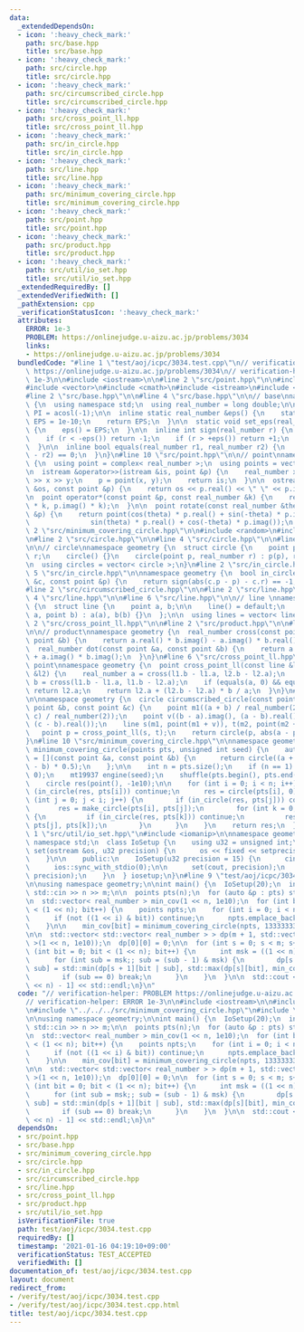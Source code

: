 ```yaml
---
data:
  _extendedDependsOn:
  - icon: ':heavy_check_mark:'
    path: src/base.hpp
    title: src/base.hpp
  - icon: ':heavy_check_mark:'
    path: src/circle.hpp
    title: src/circle.hpp
  - icon: ':heavy_check_mark:'
    path: src/circumscribed_circle.hpp
    title: src/circumscribed_circle.hpp
  - icon: ':heavy_check_mark:'
    path: src/cross_point_ll.hpp
    title: src/cross_point_ll.hpp
  - icon: ':heavy_check_mark:'
    path: src/in_circle.hpp
    title: src/in_circle.hpp
  - icon: ':heavy_check_mark:'
    path: src/line.hpp
    title: src/line.hpp
  - icon: ':heavy_check_mark:'
    path: src/minimum_covering_circle.hpp
    title: src/minimum_covering_circle.hpp
  - icon: ':heavy_check_mark:'
    path: src/point.hpp
    title: src/point.hpp
  - icon: ':heavy_check_mark:'
    path: src/product.hpp
    title: src/product.hpp
  - icon: ':heavy_check_mark:'
    path: src/util/io_set.hpp
    title: src/util/io_set.hpp
  _extendedRequiredBy: []
  _extendedVerifiedWith: []
  _pathExtension: cpp
  _verificationStatusIcon: ':heavy_check_mark:'
  attributes:
    ERROR: 1e-3
    PROBLEM: https://onlinejudge.u-aizu.ac.jp/problems/3034
    links:
    - https://onlinejudge.u-aizu.ac.jp/problems/3034
  bundledCode: "#line 1 \"test/aoj/icpc/3034.test.cpp\"\n// verification-helper: PROBLEM\
    \ https://onlinejudge.u-aizu.ac.jp/problems/3034\n// verification-helper: ERROR\
    \ 1e-3\n\n#include <iostream>\n\n#line 2 \"src/point.hpp\"\n\n#include <complex>\n\
    #include <vector>\n#include <cmath>\n#include <istream>\n#include <ostream>\n\n\
    #line 2 \"src/base.hpp\"\n\n#line 4 \"src/base.hpp\"\n\n// base\nnamespace geometry\
    \ {\n  using namespace std;\n  using real_number = long double;\n\n  const real_number\
    \ PI = acosl(-1);\n\n  inline static real_number &eps() {\n    static real_number\
    \ EPS = 1e-10;\n    return EPS;\n  }\n\n  static void set_eps(real_number EPS)\
    \ {\n    eps() = EPS;\n  }\n\n  inline int sign(real_number r) {\n    set_eps(1e-10);\n\
    \    if (r < -eps()) return -1;\n    if (r > +eps()) return +1;\n    return 0;\n\
    \  }\n\n  inline bool equals(real_number r1, real_number r2) {\n    return sign(r1\
    \ - r2) == 0;\n  }\n}\n#line 10 \"src/point.hpp\"\n\n// point\nnamespace geometry\
    \ {\n  using point = complex< real_number >;\n  using points = vector< point >;\n\
    \n  istream &operator>>(istream &is, point &p) {\n    real_number x, y;\n    is\
    \ >> x >> y;\n    p = point(x, y);\n    return is;\n  }\n\n  ostream &operator<<(ostream\
    \ &os, const point &p) {\n    return os << p.real() << \" \" << p.imag();\n  }\n\
    \n  point operator*(const point &p, const real_number &k) {\n    return point(p.real()\
    \ * k, p.imag() * k);\n  }\n\n  point rotate(const real_number &theta, const point\
    \ &p) {\n    return point(cos(theta) * p.real() + sin(-theta) * p.imag(),\n  \
    \               sin(theta) * p.real() + cos(-theta) * p.imag());\n  }\n}\n#line\
    \ 2 \"src/minimum_covering_circle.hpp\"\n\n#include <random>\n#include <algorithm>\n\
    \n#line 2 \"src/circle.hpp\"\n\n#line 4 \"src/circle.hpp\"\n\n#line 6 \"src/circle.hpp\"\
    \n\n// circle\nnamespace geometry {\n  struct circle {\n    point p;\n    real_number\
    \ r;\n    circle() {}\n    circle(point p, real_number r) : p(p), r(r) {}\n  };\n\
    \n  using circles = vector< circle >;\n}\n#line 2 \"src/in_circle.hpp\"\n\n#line\
    \ 5 \"src/in_circle.hpp\"\n\nnamespace geometry {\n  bool in_circle(const circle\
    \ &c, const point &p) {\n    return sign(abs(c.p - p) - c.r) == -1;\n  }\n}\n\
    #line 2 \"src/circumscribed_circle.hpp\"\n\n#line 2 \"src/line.hpp\"\n\n#line\
    \ 4 \"src/line.hpp\"\n\n#line 6 \"src/line.hpp\"\n\n// line \nnamespace geometry\
    \ {\n  struct line {\n    point a, b;\n\n    line() = default;\n    line(point\
    \ a, point b) : a(a), b(b) {}\n  };\n\n  using lines = vector< line >;\n}\n#line\
    \ 2 \"src/cross_point_ll.hpp\"\n\n#line 2 \"src/product.hpp\"\n\n#line 4 \"src/product.hpp\"\
    \n\n// product\nnamespace geometry {\n  real_number cross(const point &a, const\
    \ point &b) {\n    return a.real() * b.imag() - a.imag() * b.real();\n  }\n\n\
    \  real_number dot(const point &a, const point &b) {\n    return a.real() * b.real()\
    \ + a.imag() * b.imag();\n  }\n}\n#line 6 \"src/cross_point_ll.hpp\"\n\n// cross\
    \ point\nnamespace geometry {\n  point cross_point_ll(const line &l1, const line\
    \ &l2) {\n    real_number a = cross(l1.b - l1.a, l2.b - l2.a);\n    real_number\
    \ b = cross(l1.b - l1.a, l1.b - l2.a);\n    if (equals(a, 0) && equals(b, 0))\
    \ return l2.a;\n    return l2.a + (l2.b - l2.a) * b / a;\n  }\n}\n#line 8 \"src/circumscribed_circle.hpp\"\
    \n\nnamespace geometry {\n  circle circumscribed_circle(const point &a, const\
    \ point &b, const point &c) {\n    point m1((a + b) / real_number(2)), m2((b +\
    \ c) / real_number(2));\n    point v((b - a).imag(), (a - b).real()), w((b - c).imag(),\
    \ (c - b).real());\n    line s(m1, point(m1 + v)), t(m2, point(m2 + w));\n\n \
    \   point p = cross_point_ll(s, t);\n    return circle(p, abs(a - p));\n  }\n\
    }\n#line 10 \"src/minimum_covering_circle.hpp\"\n\nnamespace geometry {\n  circle\
    \ minimum_covering_circle(points pts, unsigned int seed) {\n    auto make_circle\
    \ = [](const point &a, const point &b) {\n      return circle((a + b) * 0.5, abs(a\
    \ - b) * 0.5);\n    };\n\n    int n = pts.size();\n    if (n == 1) return circle(pts[0],\
    \ 0);\n    mt19937 engine(seed);\n    shuffle(pts.begin(), pts.end(), engine);\n\
    \    circle res(point(), -1e10);\n\n    for (int i = 0; i < n; i++) {\n      if\
    \ (in_circle(res, pts[i])) continue;\n      res = circle(pts[i], 0);\n      for\
    \ (int j = 0; j < i; j++) {\n        if (in_circle(res, pts[j])) continue;\n \
    \       res = make_circle(pts[i], pts[j]);\n        for (int k = 0; k < j; k++)\
    \ {\n          if (in_circle(res, pts[k])) continue;\n          res = circumscribed_circle(pts[i],\
    \ pts[j], pts[k]);\n        }\n      }\n    }\n    return res;\n  }\n}\n#line\
    \ 1 \"src/util/io_set.hpp\"\n#include <iomanip>\n\nnamespace geometry {\n  using\
    \ namespace std;\n  class IoSetup {\n    using u32 = unsigned int;\n\n    void\
    \ set(ostream &os, u32 precision) {\n      os << fixed << setprecision(precision);\n\
    \    }\n\n    public:\n    IoSetup(u32 precision = 15) {\n      cin.tie(0);\n\
    \      ios::sync_with_stdio(0);\n\n      set(cout, precision);\n      set(cerr,\
    \ precision);\n    }\n  } iosetup;\n}\n#line 9 \"test/aoj/icpc/3034.test.cpp\"\
    \n\nusing namespace geometry;\n\nint main() {\n  IoSetup(20);\n  int n, m;\n \
    \ std::cin >> n >> m;\n\n  points pts(n);\n  for (auto &p : pts) std::cin >> p;\n\
    \n  std::vector< real_number > min_cov(1 << n, 1e10);\n  for (int bit = 0; bit\
    \ < (1 << n); bit++) {\n    points npts;\n    for (int i = 0; i < n; i++) {\n\
    \      if (not ((1 << i) & bit)) continue;\n      npts.emplace_back(pts[i]);\n\
    \    }\n\n    min_cov[bit] = minimum_covering_circle(npts, 133333333).r;\n  }\n\
    \n\n  std::vector< std::vector< real_number > > dp(m + 1, std::vector< real_number\
    \ >(1 << n, 1e10));\n  dp[0][0] = 0;\n\n  for (int s = 0; s < m; s++) {\n    for\
    \ (int bit = 0; bit < (1 << n); bit++) {\n      int msk = ((1 << n) - 1) - bit;\n\
    \      for (int sub = msk;; sub = (sub - 1) & msk) {\n        dp[s + 1][bit |\
    \ sub] = std::min(dp[s + 1][bit | sub], std::max(dp[s][bit], min_cov[sub]));\n\
    \        if (sub == 0) break;\n      }\n    }\n  }\n\n  std::cout << dp[m][(1\
    \ << n) - 1] << std::endl;\n}\n"
  code: "// verification-helper: PROBLEM https://onlinejudge.u-aizu.ac.jp/problems/3034\n\
    // verification-helper: ERROR 1e-3\n\n#include <iostream>\n\n#include \"../../../src/point.hpp\"\
    \n#include \"../../../src/minimum_covering_circle.hpp\"\n#include \"../../../src/util/io_set.hpp\"\
    \n\nusing namespace geometry;\n\nint main() {\n  IoSetup(20);\n  int n, m;\n \
    \ std::cin >> n >> m;\n\n  points pts(n);\n  for (auto &p : pts) std::cin >> p;\n\
    \n  std::vector< real_number > min_cov(1 << n, 1e10);\n  for (int bit = 0; bit\
    \ < (1 << n); bit++) {\n    points npts;\n    for (int i = 0; i < n; i++) {\n\
    \      if (not ((1 << i) & bit)) continue;\n      npts.emplace_back(pts[i]);\n\
    \    }\n\n    min_cov[bit] = minimum_covering_circle(npts, 133333333).r;\n  }\n\
    \n\n  std::vector< std::vector< real_number > > dp(m + 1, std::vector< real_number\
    \ >(1 << n, 1e10));\n  dp[0][0] = 0;\n\n  for (int s = 0; s < m; s++) {\n    for\
    \ (int bit = 0; bit < (1 << n); bit++) {\n      int msk = ((1 << n) - 1) - bit;\n\
    \      for (int sub = msk;; sub = (sub - 1) & msk) {\n        dp[s + 1][bit |\
    \ sub] = std::min(dp[s + 1][bit | sub], std::max(dp[s][bit], min_cov[sub]));\n\
    \        if (sub == 0) break;\n      }\n    }\n  }\n\n  std::cout << dp[m][(1\
    \ << n) - 1] << std::endl;\n}\n"
  dependsOn:
  - src/point.hpp
  - src/base.hpp
  - src/minimum_covering_circle.hpp
  - src/circle.hpp
  - src/in_circle.hpp
  - src/circumscribed_circle.hpp
  - src/line.hpp
  - src/cross_point_ll.hpp
  - src/product.hpp
  - src/util/io_set.hpp
  isVerificationFile: true
  path: test/aoj/icpc/3034.test.cpp
  requiredBy: []
  timestamp: '2021-01-16 04:19:10+09:00'
  verificationStatus: TEST_ACCEPTED
  verifiedWith: []
documentation_of: test/aoj/icpc/3034.test.cpp
layout: document
redirect_from:
- /verify/test/aoj/icpc/3034.test.cpp
- /verify/test/aoj/icpc/3034.test.cpp.html
title: test/aoj/icpc/3034.test.cpp
---
```

